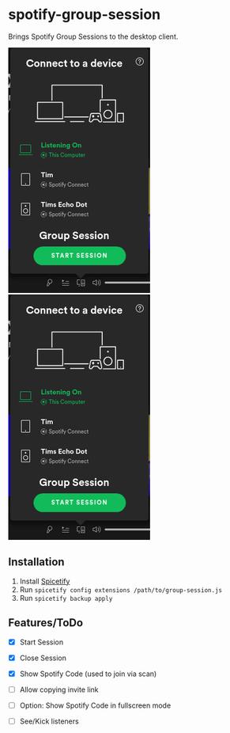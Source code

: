 # spotify-group-session
Brings Spotify Group Sessions to the desktop client.

![Start Session](prev1.png)
![Open Session](prev1.png)

## Installation
1. Install [Spicetify](https://github.com/khanhas/spicetify-cli)
2. Run `spicetify config extensions /path/to/group-session.js`
3. Run `spicetify backup apply`

## Features/ToDo

- [x] Start Session
- [x] Close Session
- [x] Show Spotify Code (used to join via scan)
- [ ] Allow copying invite link
- [ ] Option: Show Spotify Code in fullscreen mode
- [ ] See/Kick listeners


